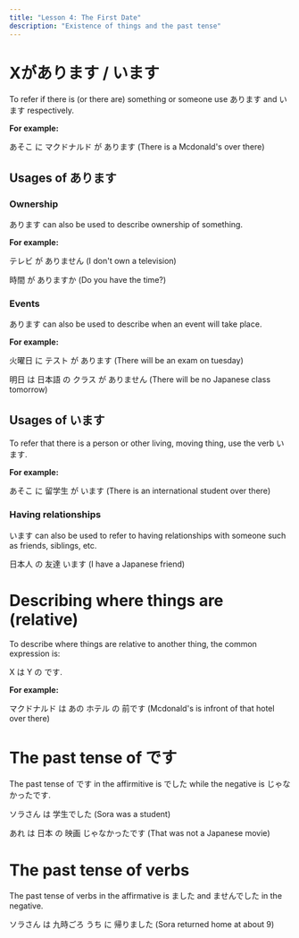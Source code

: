```yaml
---
title: "Lesson 4: The First Date"
description: "Existence of things and the past tense"
---
```


# Xがあります / います
To refer if there is (or there are) something or someone use あります and います respectively.

**For example:**

あそこ に マクドナルド が あります (There is a Mcdonald's over there)

## Usages of あります

### Ownership

あります can also be used to describe ownership of something.

**For example:**

テレビ が ありません (I don't own a television)

時間 が ありますか (Do you have the time?)

### Events

あります can also be used to describe when an event will take place.

**For example:**

火曜日 に テスト が あります (There will be an exam on tuesday)

明日 は 日本語 の クラス が ありません (There will be no Japanese class tomorrow)

## Usages of います
To refer that there is a person or other living, moving thing, use the verb います.

**For example:**

あそこ に 留学生 が います (There is an international student over there)

### Having relationships
います can also be used to refer to having relationships with someone such as friends, siblings, etc.

日本人 の 友達 います (I have a Japanese friend)

# Describing where things are (relative)
To describe where things are relative to another thing, the common expression is:

X は Y の <location word> です.

**For example:**

マクドナルド は あの ホテル の 前です (Mcdonald's is infront of that hotel over there)

# The past tense of です
The past tense of です in the affirmitive is でした while the negative is じゃなかったです.

ソラさん は 学生でした (Sora was a student)

あれ は 日本 の 映画 じゃなかったです (That was not a Japanese movie)

# The past tense of verbs
The past tense of verbs in the affirmative is ました and ませんでした in the negative.

ソラさん は 九時ごろ うち に 帰りました (Sora returned home at about 9)
